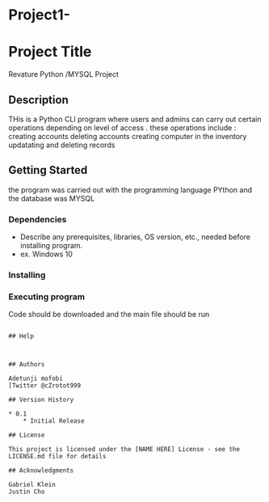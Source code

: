# Project1-
# Project Title

Revature Python /MYSQL Project

## Description

THis is a Python CLI program where users and admins can carry out certain operations depending on level of access . these operations include :
creating accounts 
deleting accounts 
creating computer in the inventory
updatating and deleting records 

## Getting Started
the program was carried out with the programming language PYthon and the database was MYSQL 

### Dependencies

* Describe any prerequisites, libraries, OS version, etc., needed before installing program.
* ex. Windows 10

### Installing


### Executing program

Code should be downloaded and the main file should be run 
```

## Help



## Authors

Adetunji mofobi 
[Twitter @cZrotot999

## Version History

* 0.1
    * Initial Release

## License

This project is licensed under the [NAME HERE] License - see the LICENSE.md file for details

## Acknowledgments

Gabriel Klein
Justin Cho 
